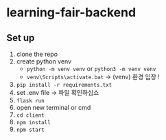 # learning-fair-backend

## Set up
1. clone the repo
2. create python venv
    - `python -m venv venv` 
        or `python3 -m venv venv`
    - `venv\Scripts\activate.bat` -> (venv) 환경 입장 ! 
3. `pip install -r requirements.txt`
4. set .env file -> 파일 확인하십쇼
5. `flask run`
6. open new terminal or cmd
7. `cd client`
8. `npm install`
9. `npm start`